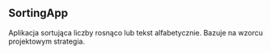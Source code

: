 ## SortingApp

Aplikacja sortująca liczby rosnąco lub tekst alfabetycznie. Bazuje na wzorcu projektowym strategia.  
